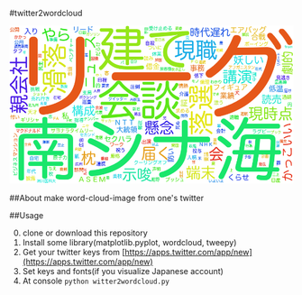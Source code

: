 #twitter2wordcloud

![image](sample.png "sample")

##About
make word-cloud-image from one's twitter

##Usage

0. clone or download this repository
0. Install some library(matplotlib.pyplot, wordcloud, tweepy)
0. Get your twitter keys from [https://apps.twitter.com/app/new](https://apps.twitter.com/app/new)
0. Set keys and fonts(if you visualize Japanese account)
0. At  console ```python witter2wordcloud.py```

